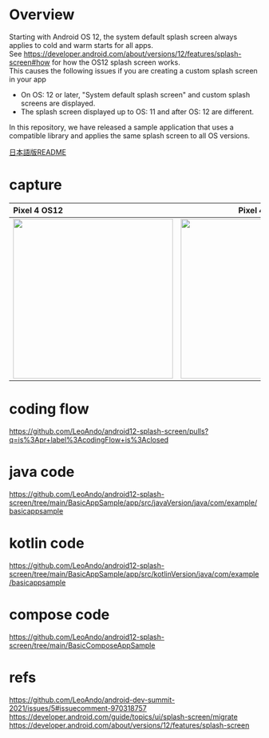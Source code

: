 # Overview

Starting with Android OS 12, the system default splash screen always applies to cold and warm starts for all apps. <br>
See https://developer.android.com/about/versions/12/features/splash-screen#how for how the OS12 splash screen works. <br>
This causes the following issues if you are creating a custom splash screen in your app <br>
- On OS: 12 or later, "System default splash screen" and custom splash screens are displayed.
- The splash screen displayed up to OS: 11 and after OS: 12 are different.

In this repository, we have released a sample application that uses a compatible library and applies the same splash screen to all OS versions. <br>

[日本語版README](https://github.com/LeoAndo/android12-splash-screen/blob/main/readme/README_JP.md)

# capture

| Pixel 4 OS12 | Pixel 4 OS8 |
|:---|:---:|
|<img src="https://user-images.githubusercontent.com/16476224/143677726-69bbd10f-d75c-4ed8-b9a8-7fba87cc85e7.gif" width=320 /> |<img src="https://user-images.githubusercontent.com/16476224/143677731-88fd9eac-8d5d-4888-b0ab-8301353c6474.gif" width=320 /> |

# coding flow
https://github.com/LeoAndo/android12-splash-screen/pulls?q=is%3Apr+label%3AcodingFlow+is%3Aclosed<br>

# java code
https://github.com/LeoAndo/android12-splash-screen/tree/main/BasicAppSample/app/src/javaVersion/java/com/example/basicappsample<br>

# kotlin code
https://github.com/LeoAndo/android12-splash-screen/tree/main/BasicAppSample/app/src/kotlinVersion/java/com/example/basicappsample<br>

# compose code
https://github.com/LeoAndo/android12-splash-screen/tree/main/BasicComposeAppSample<br>

# refs
https://github.com/LeoAndo/android-dev-summit-2021/issues/5#issuecomment-970318757<br>
https://developer.android.com/guide/topics/ui/splash-screen/migrate<br>
https://developer.android.com/about/versions/12/features/splash-screen<br>
